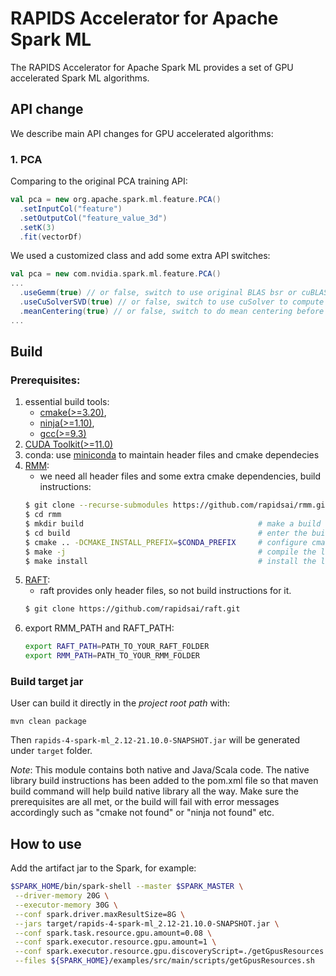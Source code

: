 

# RAPIDS Accelerator for Apache Spark ML

The RAPIDS Accelerator for Apache Spark ML provides a set of GPU accelerated Spark ML algorithms.


## API change

We describe main API changes for GPU accelerated algorithms:



### 1. PCA

Comparing to the original PCA training API:

```scala
val pca = new org.apache.spark.ml.feature.PCA()
  .setInputCol("feature")
  .setOutputCol("feature_value_3d")
  .setK(3)
  .fit(vectorDf)
```

We used a customized class and add some extra API switches:

```scala
val pca = new com.nvidia.spark.ml.feature.PCA()
...
  .useGemm(true) // or false, switch to use original BLAS bsr or cuBLAS gemm to compute covariance matrix
  .useCuSolverSVD(true) // or false, switch to use cuSolver to compute SVD
  .meanCentering(true) // or false, switch to do mean centering before computing covariance matrix
...
```

## Build

### Prerequisites:
1. essential build tools: 
    - [cmake(>=3.20)](https://cmake.org/download/), 
    - [ninja(>=1.10)](https://github.com/ninja-build/ninja/releases),
    - [gcc(>=9.3)](https://gcc.gnu.org/releases.html)
2. [CUDA Toolkit(>=11.0)](https://developer.nvidia.com/cuda-toolkit)
3. conda: use [miniconda](https://docs.conda.io/en/latest/miniconda.html) to maintain header files and cmake dependecies
4. [RMM](https://github.com/rapidsai/rmm):
    - we need all header files and some extra cmake dependencies, build instructions:
    ```bash
    $ git clone --recurse-submodules https://github.com/rapidsai/rmm.git
    $ cd rmm
    $ mkdir build                                       # make a build directory
    $ cd build                                          # enter the build directory
    $ cmake .. -DCMAKE_INSTALL_PREFIX=$CONDA_PREFIX     # configure cmake ... use $CONDA_PREFIX if you're using Anaconda
    $ make -j                                           # compile the library librmm.so ... '-j' will start a parallel job using the number of physical cores available on your system
    $ make install                                      # install the library librmm.so to '/install/path'
    ```
5. [RAFT](https://github.com/rapidsai/raft):
    - raft provides only header files, so not build instructions for it.
    ```bash
    $ git clone https://github.com/rapidsai/raft.git
    ```
6. export RMM_PATH and RAFT_PATH:
    ```bash
    export RAFT_PATH=PATH_TO_YOUR_RAFT_FOLDER
    export RMM_PATH=PATH_TO_YOUR_RMM_FOLDER
    ```
### Build target jar
User can build it directly in the _project root path_ with:
```
mvn clean package
```
Then `rapids-4-spark-ml_2.12-21.10.0-SNAPSHOT.jar` will be generated under `target` folder.

_Note_: This module contains both native and Java/Scala code. The native library build instructions has been added to the pom.xml file so that maven build command will help build native library all the way. Make sure the prerequisites are all met, or the build will fail with error messages accordingly such as "cmake not found" or "ninja not found" etc. 

## How to use

Add the artifact jar to the Spark, for example:
```bash
$SPARK_HOME/bin/spark-shell --master $SPARK_MASTER \
 --driver-memory 20G \
 --executor-memory 30G \
 --conf spark.driver.maxResultSize=8G \
 --jars target/rapids-4-spark-ml_2.12-21.10.0-SNAPSHOT.jar \
 --conf spark.task.resource.gpu.amount=0.08 \
 --conf spark.executor.resource.gpu.amount=1 \
 --conf spark.executor.resource.gpu.discoveryScript=./getGpusResources.sh \
 --files ${SPARK_HOME}/examples/src/main/scripts/getGpusResources.sh
```
